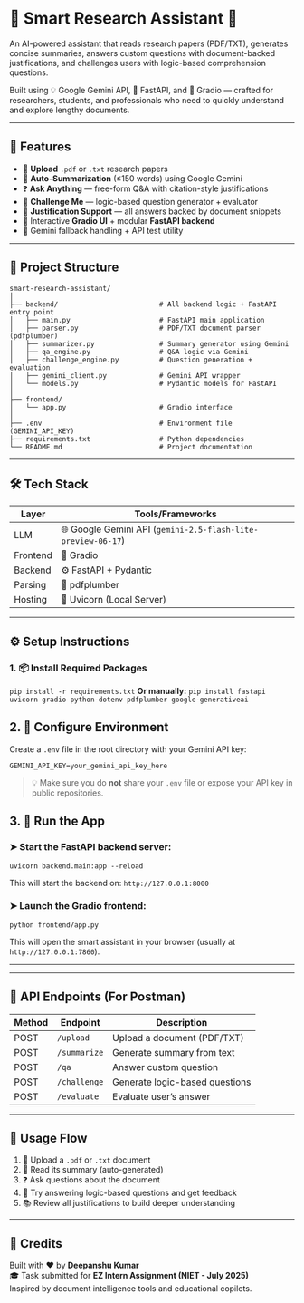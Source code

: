# 📄 Smart Research Assistant 🤖

An AI-powered assistant that reads research papers (PDF/TXT), generates concise summaries, answers custom questions with document-backed justifications, and challenges users with logic-based comprehension questions.

Built using 💡 Google Gemini API, 🧠 FastAPI, and 🎨 Gradio — crafted for researchers, students, and professionals who need to quickly understand and explore lengthy documents.

---

## 🚀 Features

- 📂 **Upload** `.pdf` or `.txt` research papers
- 📝 **Auto-Summarization** (≤150 words) using Google Gemini
- ❓ **Ask Anything** — free-form Q&A with citation-style justifications
- 🧠 **Challenge Me** — logic-based question generator + evaluator
- 🧾 **Justification Support** — all answers backed by document snippets
- 🎯 Interactive **Gradio UI** + modular **FastAPI backend**
- 📡 Gemini fallback handling + API test utility

---

## 🧱 Project Structure

```
smart-research-assistant/
│
├── backend/                         # All backend logic + FastAPI entry point
│   ├── main.py                      # FastAPI main application
│   ├── parser.py                    # PDF/TXT document parser (pdfplumber)
│   ├── summarizer.py                # Summary generator using Gemini
│   ├── qa_engine.py                 # Q&A logic via Gemini
│   ├── challenge_engine.py          # Question generation + evaluation
│   ├── gemini_client.py             # Gemini API wrapper
│   └── models.py                    # Pydantic models for FastAPI
│
├── frontend/
│   └── app.py                       # Gradio interface
│
├── .env                             # Environment file (GEMINI_API_KEY)
├── requirements.txt                 # Python dependencies
└── README.md                        # Project documentation
```

---

## 🛠️ Tech Stack

| Layer     | Tools/Frameworks              |
|-----------|-------------------------------|
| LLM       | 🌐 Google Gemini API (`gemini-2.5-flash-lite-preview-06-17`) |
| Frontend  | 🎨 Gradio                    |
| Backend   | ⚙️ FastAPI + Pydantic         |
| Parsing   | 📄 pdfplumber                 |
| Hosting   | 🔁 Uvicorn (Local Server)     |

---

## ⚙️ Setup Instructions

### 1. 📦 Install Required Packages

```pip install -r requirements.txt```
**Or manually:** ```pip install fastapi uvicorn gradio python-dotenv pdfplumber google-generativeai```

## 2. 🔐 Configure Environment

Create a `.env` file in the root directory with your Gemini API key:

```
GEMINI_API_KEY=your_gemini_api_key_here
```

> 💡 Make sure you do **not** share your `.env` file or expose your API key in public repositories.

## 3. 🚀 Run the App

### ➤ Start the FastAPI backend server:

```
uvicorn backend.main:app --reload
```

This will start the backend on: `http://127.0.0.1:8000`

### ➤ Launch the Gradio frontend:

```
python frontend/app.py
```

This will open the smart assistant in your browser (usually at `http://127.0.0.1:7860`).

---

---

## 📮 API Endpoints (For Postman)

| Method | Endpoint       | Description                        |
|--------|----------------|------------------------------------|
| POST   | `/upload`      | Upload a document (PDF/TXT)        |
| POST   | `/summarize`   | Generate summary from text         |
| POST   | `/qa`          | Answer custom question             |
| POST   | `/challenge`   | Generate logic-based questions     |
| POST   | `/evaluate`    | Evaluate user’s answer             |

---

## 🧪 Usage Flow

1. 📂 Upload a `.pdf` or `.txt` document
2. 📝 Read its summary (auto-generated)
3. ❓ Ask questions about the document
4. 🧠 Try answering logic-based questions and get feedback
5. 📚 Review all justifications to build deeper understanding

---

## 🙌 Credits

Built with ❤️ by **Deepanshu Kumar**  
🎓 Task submitted for **EZ Intern Assignment (NIET - July 2025)**  
Inspired by document intelligence tools and educational copilots.